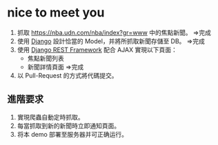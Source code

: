 ﻿# nice to meet you
1. 抓取 https://nba.udn.com/nba/index?gr=www 中的焦點新聞。 =>完成
2. 使用 [Django](https://www.djangoproject.com/) 設計恰當的 Model，并將所抓取新聞存儲至 DB。 =>完成
3. 使用 [Django REST Framework](http://www.django-rest-framework.org/) 配合 AJAX 實現以下頁面：
	 * 焦點新聞列表
	 * 新聞詳情頁面   =>完成
4. 以 Pull-Request 的方式將代碼提交。
	
## 進階要求
1. 實現爬蟲自動定時抓取。
2. 每當抓取到新的新聞時立即通知頁面。
3. 将本 demo 部署至服务器并可正确运行。
